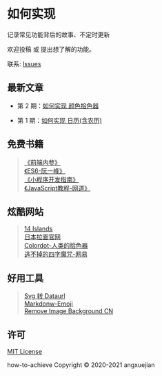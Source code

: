 # 如何实现
记录常见功能背后的故事、不定时更新

欢迎投稿 或 提出想了解的功能。 

联系: [Issues](https://github.com/angxuejian/how-to-achieve/issues)

## 最新文章

- 第 2 期：[如何实现 颜色拾色器](docs/HTA-2-201210.md)

- 第 1 期：[如何实现 日历(含农历)](docs/HTA-1-201210.md)

## 免费书籍

> [《前端内参》](https://coffe1891.gitbook.io/frontend-hard-mode-interview/0.0.1)<br>
> [《ES6-阮一峰》](https://es6.ruanyifeng.com/#README)<br>
> [《小程序开发指南》](https://developers.weixin.qq.com/ebook?action=get_post_info&token=935589521&volumn=1&lang=zh_CN&book=miniprogram&docid=0008aeea9a8978ab0086a685851c0a)<br>
> [《JavaScript教程-网道》](https://wangdoc.com/javascript/dom/general.html)<br>

## 炫酷网站
> [14 Islands](https://14islands.com/)<br>
> [日本拉面官网](https://www.cupnoodle.jp/uragawa/) <br>
> [Colordot-人类的拾色器](https://color.hailpixel.com/)<br>
> [逃不掉的四字魔咒-网易](http://news.163.com/special/fdh5_tolerance/)<br>

## 好用工具
> [Svg 转 Dataurl](https://codepen.io/jakob-e/pen/doMoML)<br>
> [Markdonw-Emoji](https://unicode.org/Public/emoji/13.0/emoji-sequences.txt)<br>
> [Remove Image Background CN](https://www.remove.bg/zh)

<!-- 
## 实用网站
- [从浏览器多进程到JS单线程，JS运行机制最全面的一次梳理](https://www.cnblogs.com/dailc/p/8325991.html)
- [一个优秀的前端工程师应具备哪些技能？](https://www.zhihu.com/question/26938237/answer/1490785839)
- [领域模式 + 脚本模式](https://www.zhihu.com/question/427434420/answer/1554392638)
- [Colordot-人类的拾色器](https://color.hailpixel.com/)
- [Markdown-Emoji](https://unicode.org/Public/emoji/13.0/emoji-sequences.txt)
- [Remove Image Background CN](https://www.remove.bg/zh)


<br>

- [查看全部](WebList.md) -->


## 许可
[MIT License](LICENSE)

how-to-achieve Copyright © 2020-2021 angxuejian

